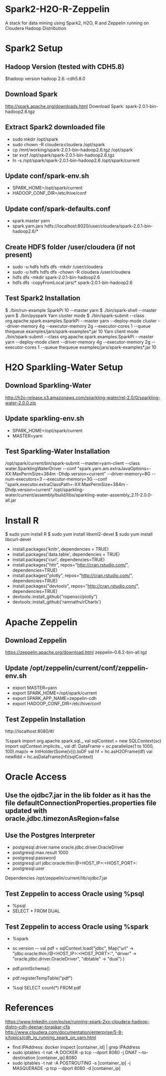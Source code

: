 # Spark2-H2O-R-Zeppelin
A stack for data mining using Spark2, H2O, R and Zeppelin running on Cloudera Hadoop Distribution

# Spark2 Setup

## Hadoop Version (tested with CDH5.8)
$hadoop version
hadoop 2.6.-cdh5.8.0

## Download Spark 
http://spark.apache.org/downloads.html
Download Spark: spark-2.0.1-bin-hadoop2.6.tgz

## Extract Spark2 downloaded file
- sudo mkdir /opt/spark
- sudo chown -R cloudera:cloudera /opt/spark
- cp /mnt/working/spark-2.0.1-bin-hadoop2.6.tgz /opt/spark
- tar xvzf /opt/spark/spark-2.0.1-bin-hadoop2.6.tgz
-  ln -s /opt/spark/spark-2.0.1-bin-hadoop2.6 /opt/spark/current

## Update conf/spark-env.sh
- SPARK_HOME=/opt/spark/current
- HADOOP_CONF_DIR=/etc/hive/conf

## Update conf/spark-defaults.conf
- spark.master                       yarn
- spark.yarn.jars                    hdfs://localhost:8020/user/cloudera/spark-2.0.1-bin-hadoop2.6/*

## Create HDFS folder /user/cloudera (if not present)
- sudo -u hdfs hdfs dfs -mkdir /user/cloudera
- sudo -u hdfs hdfs dfs -chown -R cloudera /user/cloudera
- hdfs dfs -mkdir spark-2.0.1-bin-hadoop2.6
- hdfs dfs -copyFromLocal jars/*  spark-2.0.1-bin-hadoop2.6

## Test Spark2 Installation
$ ./bin/run-example SparkPi 10 --master yarn
$ ./bin/spark-shell --master yarn
$ ./bin/pyspark
Yarn cluster mode
$ ./bin/spark-submit --class org.apache.spark.examples.SparkPi     --master yarn     --deploy-mode cluster     --driver-memory 4g     --executor-memory 2g     --executor-cores 1     --queue thequeue     examples/jars/spark-examples*.jar     10
Yarn client mode
./bin/spark-submit --class org.apache.spark.examples.SparkPi     --master yarn     --deploy-mode client     --driver-memory 4g     --executor-memory 2g     --executor-cores 1     --queue thequeue     examples/jars/spark-examples*.jar     10

# H2O Sparkling-Water Setup

## Download Sparkling-Water
http://h2o-release.s3.amazonaws.com/sparkling-water/rel-2.0/0/sparkling-water-2.0.0.zip

## Update sparkling-env.sh
- SPARK_HOME=/opt/spark/current
- MASTER=yarn

## Test Sparkling-Water Installation
/opt/spark/current/bin/spark-submit --master=yarn-client --class water.SparklingWaterDriver --conf "spark.yarn.am.extraJavaOptions=-XX:MaxPermSize=384m -Dhdp.version=current"  --driver-memory=8G --num-executors=3 --executor-memory=3G --conf "spark.executor.extraClassPath=-XX:MaxPermSize=384m -Dhdp.version=current”  /opt/sparkling-water/current/assembly/build/libs/sparkling-water-assembly_2.11-2.0.0-all.jar

# Install R

$ sudo yum install R
$ sudo yum install libxml2-devel
$ sudo yum install libcurl-devel

- install.packages('knitr', dependencies = TRUE)
- install.packages('data.table', dependencies = TRUE)
- install.packages('curl', dependencies=TRUE)
- install.packages("httr", repos="http://cran.rstudio.com/", dependencies=TRUE)
- install.packages("plotly", repos="http://cran.rstudio.com/", dependencies=TRUE)
- install.packages("devtools", repos="http://cran.rstudio.com/", dependencies=TRUE)
- devtools::install_github("ropensci/plotly")
- devtools::install_github('ramnathv/rCharts')

# Apache Zeppelin

## Download Zeppelin 
https://zeppelin.apache.org/download.html
zeppelin-0.6.2-bin-all.tgz

## Update /opt/zeppelin/current/conf/zeppelin-env.sh
- export MASTER=yarn
- export SPARK_HOME=/opt/spark/current
- export SPARK_APP_NAME=zeppelin-cdh
- export HADOOP_CONF_DIR=/etc/hive/conf

## Test Zeppelin Installation
http://localhost:8080/#/

%spark
import org.apache.spark.sql._
val sqlContext = new SQLContext(sc)
import sqlContext.implicits._
val df: DataFrame = sc.parallelize(1 to 1000, 100).map(v => IntHolder(Some(v))).toDF
val hf = hc.asH2OFrame(df)
val newRdd = hc.asDataFrame(hf)(sqlContext)

# Oracle Access

## Use the ojdbc7.jar in the lib folder as it has the file defaultConnectionProperties.properties file updated with oracle.jdbc.timezonAsRegion=false

## Use the Postgres Interpreter
- postgresql.driver.name	oracle.jdbc.driver.OracleDriver
- postgresql.max.result	1000
- postgresql.password	    <PASSWORD>
- postgresql.url	        jdbc:oracle:thin:@<HOST_IP>:<HOST_PORT>:<SID>
- postgresql.user	        <USERNAME>

Dependencies
/opt/zeppelin/current/lib/ojdbc7.jar

## Test Zeppelin to access Oracle using %psql
- %psql
- SELECT * FROM DUAL

## Test Zeppelin to access Oracle using %spark
- %spark
- sc.version
-- val pdf = sqlContext.load("jdbc", Map("url" -> "jdbc:oracle:thin:<USERNAME>/<PASSWORD>@<HOST_IP>:<HOST_PORT>:<SID>", "driver" -> "oracle.jdbc.driver.OracleDriver", "dbtable" -> "dual") )
- pdf.printSchema()
- pdf.registerTempTable("pdf")

- %sql SELECT count(*) FROM pdf

# References
https://www.linkedin.com/pulse/running-spark-2xx-cloudera-hadoop-distro-cdh-deenar-toraskar-cfa
http://www.cloudera.com/documentation/enterprise/5-8-x/topics/cdh_ig_running_spark_on_yarn.html
- find IPAddress: docker inspect [container_id] | grep IPAddress
- sudo iptables -t nat -A DOCKER -p tcp --dport 8080 -j DNAT --to-destination [container_ip]:8080
- sudo iptables -t nat -A POSTROUTING -s [container_ip] -j MASQUERADE -p tcp --dport 8080 -d [container_ip]

